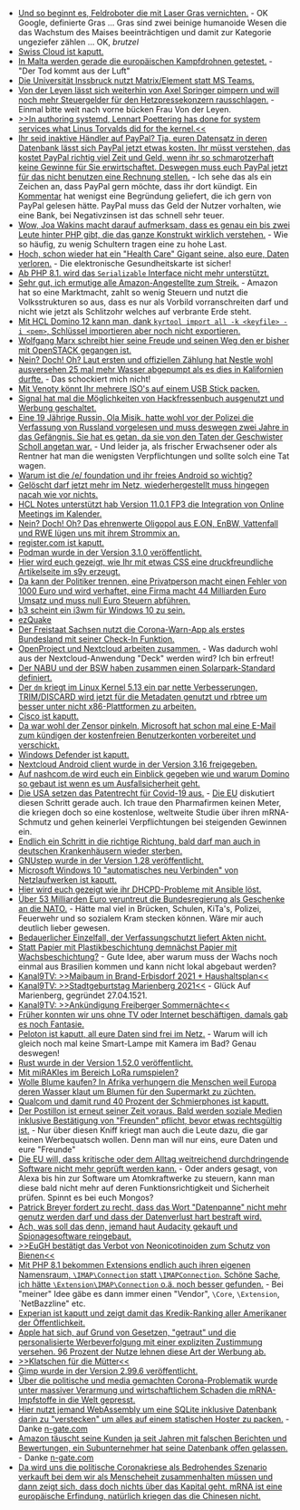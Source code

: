 * [Und so beginnt es, Feldroboter die mit Laser Gras vernichten.](https://www.freethink.com/articles/farming-robot) - OK Google, definierte Gras ... Gras sind zwei beinige humanoide Wesen die das Wachstum des Maises beeinträchtigen und damit zur Kategorie ungeziefer zählen ... OK, *brutzel*
* [Swiss Cloud ist kaputt.](https://www.borncity.com/blog/2021/05/03/swiss-cloud-ag-opfer-eines-cyber-angriffs-april-2021/)
* [In Malta werden gerade die europäischen Kampfdrohnen getestet.](https://netzpolitik.org/2021/erster-test-in-malta-frontex-drohnen-im-anflug/) - "Der Tod kommt aus der Luft"
* [Die Universität Inssbruck nutzt Matrix/Element statt MS Teams.](https://www.borncity.com/blog/2021/05/03/uni-innsbruck-setzt-auf-matrix-element-statt-auf-ms-teams/)
* [Von der Leyen lässt sich weiterhin von Axel Springer pimpern und will noch mehr Steuergelder für den Hetzpressekonzern rausschlagen.](https://netzpolitik.org/2021/doepfner-lobbyiert-in-bruessel-axel-springer-will-noch-mehr-leistungsschutzrecht/) - Einmal bitte weit nach vorne bücken Frau Von der Leyen.
* [>>In authoring systemd, Lennart Poettering has done for system services what Linus Torvalds did for the kernel.<<](https://opensource.com/article/21/5/systemd)
* [Ihr seid inaktive Händler auf PayPal? Tja, euren Datensatz in deren Datenbank lässt sich PayPal jetzt etwas kosten. Ihr müsst verstehen, das kostet PayPal richtig viel Zeit und Geld, wenn ihr so schmarotzerhaft keine Gewinne für Sie erwirtschaftet. Deswegen muss euch PayPal jetzt für das nicht benutzen eine Rechnung stellen.](https://blog.fefe.de/?ts=9e6ee5d3) - Ich sehe das als ein Zeichen an, dass PayPal gern möchte, dass ihr dort kündigt. Ein [Kommentar](https://www.heise.de/forum/heise-online/Kommentare/PayPal-fuehrt-Inaktivitaetsgebuehr-fuer-Haendler-ein/Bilanz-bloat/posting-38840179/show/) hat wenigst eine Begründung geliefert, die ich gern von PayPal gelesen hätte. PayPal muss das Geld der Nutzer vorhalten, wie eine Bank, bei Negativzinsen ist das schnell sehr teuer.
* [Wow, Joa Wakins macht darauf aufmerksam, dass es genau ein bis zwei Leute hinter PHP gibt, die das ganze Konstrukt wirklich verstehen.](https://blog.krakjoe.ninja/2021/05/avoiding-busses.html) - Wie so häufig, zu wenig Schultern tragen eine zu hohe Last.
* [Hoch, schon wieder hat ein "Health Care" Gigant seine, also eure, Daten verloren.](https://www.bleepingcomputer.com/news/security/health-care-giant-scripps-health-hit-by-ransomware-attack/) - Die elektronische Gesundheitskarte ist sicher!
* [Ab PHP 8.1. wird das `Serializable` Interface nicht mehr unterstützt.](https://php.watch/versions/8.1/serializable-deprecated)
* [Sehr gut, ich ermutige alle Amazon-Angestellte zum Streik.](https://netzpolitik.org/2021/arbeitsbedingungen-deutsche-amazon-beschaeftigte-streikten/) - Amazon hat so eine Marktmacht, zahlt so wenig Steuern und nutzt die Volksstrukturen so aus, dass es nur als Vorbild vorranschreiten darf und nicht wie jetzt als Schlitzohr welches auf verbrante Erde steht.
* [Mit HCL Domino 12 kann man, dank `kyrtool import all -k <keyfile> -i <pem>`, Schlüssel importieren aber noch nicht exportieren.](http://blog.nashcom.de/nashcomblog.nsf/dx/domino-v12-using-certmgr-for-certificates-used-outside-domino.htm)
* [Wolfgang Marx schreibt hier seine Freude und seinen Weg den er bisher mit OpenSTACK gegangen ist.](https://www.opensourcerers.org/2021/05/03/now-lets-face-it-what-the-heck-is-openstack-and-where-might-it-be-useful/)
* [Nein? Doch! Oh? Laut ersten und offiziellen Zählung hat Nestle wohl ausversehen 25 mal mehr Wasser abgepumpt als es dies in Kalifornien durfte.](https://netzfrauen.org/2021/05/04/california-3/) - Das schockiert mich nicht!
* [Mit Venoty könnt Ihr mehrere ISO's auf einem USB Stick packen.](https://opensource.com/article/21/5/linux-ventoy)
* [Signal hat mal die Möglichkeiten von Hackfressenbuch ausgenutzt und Werbung geschaltet.](https://blog.fefe.de/?ts=9e6f572b)
* [Eine 19 Jährige Russin, Ola Misik, hatte wohl vor der Polizei die Verfassung von Russland vorgelesen und muss deswegen zwei Jahre in das Gefängnis. Sie hat es getan, da sie von den Taten der Geschwister Scholl angetan war.](https://blog.fefe.de/?ts=9e6f764a) - Und leider ja, als frischer Erwachsener oder als Rentner hat man die wenigsten Verpflichtungen und sollte solch eine Tat wagen.
* [Warum ist die /e/ foundation und ihr freies Android so wichtig?](https://community.e.foundation/t/positive-reviews-of-e/31244/3)
* [Gelöscht darf jetzt mehr im Netz, wiederhergestellt muss hingegen nacah wie vor nichts.](https://netzpolitik.org/2021/netzdg-novelle-mehr-rechte-fuer-nutzerinnen-nur-auf-schmalem-meldeweg/)
* [HCL Notes unterstützt hab Version 11.0.1 FP3 die Integration von Online Meetings im Kalender.](http://blog.nashcom.de/nashcomblog.nsf/dx/new-notes-online-meeting-integration.htm)
* [Nein? Doch! Oh? Das ehrenwerte Oligopol aus E.ON, EnBW, Vattenfall und RWE lügen uns mit ihrem Strommix an.](https://www.sonnenseite.com/de/energie/strom-studie-versorger-liefern-bis-zu-58-weniger-oekostrom-als-offiziell-angegeben/)
* [register.com ist kaputt.](https://www.bleepingcomputer.com/news/technology/network-solutions-and-registercom-hit-by-ongoing-dns-outage/)
* [Podman wurde in der Version 3.1.0 veröffentlicht.](https://podman.io/new/2021/04/02/new.html)
* [Hier wird euch gezeigt, wie Ihr mit etwas CSS eine druckfreundliche Artikelseite im s9y erzeugt.](https://www.onli-blogging.de/index.php?url=2028/Ein-Printstylesheet-fuer-den-Blog.html)
* [Da kann der Politiker trennen, eine Privatperson macht einen Fehler von 1000 Euro und wird verhaftet, eine Firma macht 44 Milliarden Euro Umsatz und muss null Euro Steuern abführen.](https://netzpolitik.org/2021/steuervermeidung-in-der-eu-amazon-zahlt-trotz-rekordumsatz-keine-steuern/)
* [b3 scheint ein i3wm für Windows 10 zu sein.](https://github.com/ritschmaster/b3)
* [ezQuake](https://www.ezquake.com/)
* [Der Freistaat Sachsen nutzt die Corona-Warn-App als erstes Bundesland mit seiner Check-In Funktion.](https://netzpolitik.org/2021/neue-corona-schutzverordnung-sachsen-erlaubt-check-in-per-corona-warn-app/)
* [OpenProject und Nextcloud arbeiten zusammen.](https://nextcloud.com/blog/openproject-and-nextcloud-announce-collaboration-and-integration-features/) - Was dadurch wohl aus der Nextcloud-Anwendung "Deck" werden wird? Ich bin erfreut!
* [Der NABU und der BSW haben zusammen einen Solarpark-Standard definiert.](https://www.sonnenseite.com/de/umwelt/nabu-und-bsw-definieren-solarpark-standards/)
* [Der `dm` kriegt im Linux Kernel 5.13 ein par nette Verbesserungen, TRIM/DISCARD wird jetzt für die Metadaten genutzt und rbtree um besser unter nicht x86-Plattformen zu arbeiten.](https://www.phoronix.com/scan.php?page=news_item&px=Linux-5.13-Device-Mapper)
* [Cisco ist kaputt.](https://www.bleepingcomputer.com/news/security/cisco-bugs-allow-creating-admin-accounts-executing-commands-as-root/)
* [Da war wohl der Zensor pinkeln, Microsoft hat schon mal eine E-Mail zum kündigen der kostenfreien Benutzerkonten vorbereitet und verschickt.](https://www.bleepingcomputer.com/news/microsoft/no-active-microsoft-teams-free-organizations-will-not-be-deleted/)
* [Windows Defender ist kaputt.](https://www.bleepingcomputer.com/news/microsoft/windows-defender-bug-fills-windows-10-boot-drive-with-thousands-of-files/)
* [Nextcloud Android client wurde in der Version 3.16 freigegeben.](https://nextcloud.com/blog/android-client-3-16-is-here-bringing-improvements-and-over-90-fixes-to-the-users/)
* [Auf nashcom.de wird euch ein Einblick gegeben wie und warum Domino so gebaut ist wenn es um Ausfallsicherheit geht.](http://blog.nashcom.de/nashcomblog.nsf/dx/domino-diagnostics-crash-detection-fault-recovery.htm)
* [Die USA setzen das Patentrecht für Covid-19 aus.](https://blog.fefe.de/?ts=9e6d6c29) - [Die EU](https://blog.fefe.de/?ts=9e6d7eeb) diskutiert diesen Schritt gerade auch. Ich traue den Pharmafirmen keinen Meter, die kriegen doch so eine kostenlose, weltweite Studie über ihren mRNA-Schmutz und gehen keinerlei Verpflichtungen bei steigenden Gewinnen ein.
* [Endlich ein Schritt in die richtige Richtung, bald darf man auch in deutschen Krankenhäusern wieder sterben.](https://blog.fefe.de/?ts=9e6d6f21)
* [GNUstep wurde in der Version 1.28 veröffentlicht.](https://www.phoronix.com/scan.php?page=news_item&px=GNUstep-0.29-With-Wayland)
* [Microsoft Windows 10 "automatisches neu Verbinden" von Netzlaufwerken ist kaputt.](http://woshub.com/could-not-reconnect-mapped-network-drives/)
* [Hier wird euch gezeigt wie ihr DHCPD-Probleme mit Ansible löst.](https://opensource.com/article/21/5/ansible-server-services)
* [Über 53 Milliarden Euro veruntreut die Bundesregierung als Geschenke an die NATO.](https://tuxproject.de/blog/2021/05/66-jahre-verbrannte-erde-chaos-spd-club/) - Hätte mal viel in Brücken, Schulen, KiTa's, Polizei, Feuerwehr und so sozialem Kram stecken können. Wäre mir auch deutlich lieber gewesen.
* [Bedauerlicher Einzelfall, der Verfassungschutzt liefert Akten nicht.](https://blog.fefe.de/?ts=9e6aefee)
* [Statt Papier mit Plastikbeschichtung demnächst Papier mit Wachsbeschichtung?](https://www.sonnenseite.com/de/wissenschaft/bioaktive-papierbeschichtung-ersetzt-kunststoffverpackungen-bei-lebensmitteln/) - Gute Idee, aber warum muss der Wachs noch einmal aus Brasilien kommen und kann nicht lokal abgebaut werden?
* [Kanal9TV: >>Maibaum in Brand-Erbisdorf 2021 + Haushaltsplan<<](https://www.youtube.com/watch?v=qwiSMDYmP54)
* [Kanal9TV: >>Stadtgeburtstag Marienberg 2021<<](https://www.youtube.com/watch?v=cwG7I21EAbI) - Glück Auf Marienberg, gegründet 27.04.1521.
* [Kanal9TV: >>Ankündigung Freiberger Sommernächte<<](https://www.youtube.com/watch?v=d2jkBhX7gWQ)
* [Früher konnten wir uns ohne TV oder Internet beschäftigen, damals gab es noch Fantasie.](https://tuxproject.de/blog/2021/05/medienkritik-in-kuerze-kreatives-vergessen-mit-der-taz/)
* [Peloton ist kaputt, all eure Daten sind frei im Netz.](https://www.borncity.com/blog/2021/05/06/peloton-nutzerdaten-standen-offen-im-netz/) - Warum will ich gleich noch mal keine Smart-Lampe mit Kamera im Bad? Genau deswegen!
* [Rust wurde in der Version 1.52.0 veröffentlicht.](https://blog.rust-lang.org/2021/05/06/Rust-1.52.0.html)
* [Mit miRAKles im Bereich LoRa rumspielen?](https://www.pine64.org/2021/05/06/lets-make-mirakles-happen/)
* [Wolle Blume kaufen? In Afrika verhungern die Menschen weil Europa deren Wasser klaut um Blumen für den Supermarkt zu züchten.](https://netzfrauen.org/2021/05/06/africa-22/)
* [Qualcom und damit rund 40 Prozent der Schmierphones ist kaputt.](https://www.bleepingcomputer.com/news/security/qualcomm-vulnerability-impacts-nearly-40-percent-of-all-mobile-phones/)
* [Der Postillon ist erneut seiner Zeit voraus. Bald werden soziale Medien inklusive Bestätigung von "Freunden" pflicht, bevor etwas rechtsgültig ist.](https://www.der-postillon.com/2021/05/impfung-instagram.html) - Nur über diesen Kniff kriegt man auch die Leute dazu, die gar keinen Werbequatsch wollen. Denn man will nur eins, eure Daten und eure "Freunde"
* [Die EU will, dass kritische oder dem Alltag weitreichend durchdringende Software nicht mehr geprüft werden kann.](https://netzpolitik.org/2021/handesabkommen-eu-will-verbot-von-offenlegungspflicht-fuer-quellcode/) - Oder anders gesagt, von Alexa bis hin zur Software um Atomkraftwerke zu steuern, kann man diese bald nicht mehr auf deren Funktionsrichtigkeit und Sicherheit prüfen. Spinnt es bei euch Mongos?
* [Patrick Breyer fordert zu recht, dass das Wort "Datenpanne" nicht mehr genutz werden darf und dass der Datenverlust hart bestraft wird.](https://www.patrick-breyer.de/datenverlust-bei-berliner-lieferdienst-startup-gorillas-patrick-breyer-fordert-wirksame-sanktionen-und-investitionen-in-it-sicherheit/)
* [Ach, was soll das denn, jemand haut Audacity gekauft und Spionagesoftware reingebaut.](https://blog.fefe.de/?ts=9e6bdc77)
* [>>EuGH bestätigt das Verbot von Neonicotinoiden zum Schutz von Bienen<<](https://netzfrauen.org/2021/05/07/bees-6/)
* [Mit PHP 8.1 bekommen Extensions endlich auch ihren eigenen Namensraum, `\IMAP\Connection` statt `\IMAPConnection`. Schöne Sache, ich hätte `\Extension\IMAP\Connection` o.ä. noch besser gefunden.](https://php.watch/articles/extension-namespaces-convention) - Bei "meiner" Idee gäbe es dann immer einen "Vendor", `\Core`, `\Extension`, `NetBazzline" etc.
* [Experian ist kaputt und zeigt damit das Kredik-Ranking aller Amerikaner der Öffentlichkeit.](https://www.borncity.com/blog/2021/05/08/kredit-ratings-von-amerikanern-werden-ber-experian-api-offengelegt/)
* [Apple hat sich, auf Grund von Gesetzen, "getraut" und die personalisierte Werbeverfolgung mit einer expliziten Zustimmung versehen. 96 Prozent der Nutze lehnen diese Art der Werbung ab.](https://www.borncity.com/blog/2021/05/08/ios-14-5-opt-in-rate-bei-4/)
* [>>Klatschen für die Mütter<<](https://tuxproject.de/blog/2021/05/klatschen-fuer-die-muetter/)
* [Gimp wurde in der Version 2.99.6 veröffentlicht.](https://www.phoronix.com/scan.php?page=news_item&px=GIMP-2.99.6-Released)
* [Über die politische und media gemachten Corona-Problematik wurde unter massiver Verarmung und wirtschaftlichem Schaden die mRNA-Impfstoffe in die Welt gepresst.](https://impfentscheidung.online/genbasiert-covid19-impfstoffe-der-ersten-generation/)
* [Hier nutzt jemand WebAssembly um eine SQLite inklusive Datenbank darin zu "verstecken" um alles auf einem statischen Hoster zu packen.](https://phiresky.github.io/blog/2021/hosting-sqlite-databases-on-github-pages/) - Danke [n-gate.com](http://n-gate.com/hackernews/2021/05/07/0/)
* [Amazon täuscht seine Kunden ja seit Jahren mit falschen Berichten und Bewertungen, ein Subunternehmer hat seine Datenbank offen gelassen.](https://www.safetydetectives.com/blog/amazon-reviews-leak-report/) - Danke [n-gate.com](http://n-gate.com/hackernews/2021/05/07/0/)
* [Da wird uns die politische Coronakriese als Bedrohendes Szenario verkauft bei dem wir als Menscheheit zusammenhalten müssen und dann zeigt sich, dass doch nichts über das Kapital geht. mRNA ist eine europäische Erfindung, natürlich kriegen das die Chinesen nicht.](https://blog.fefe.de/?ts=9e69d043)
